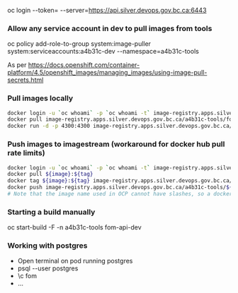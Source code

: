 oc login --token=<token> --server=https://api.silver.devops.gov.bc.ca:6443

### Allow any service account in dev to pull images from tools
oc policy add-role-to-group system:image-puller system:serviceaccounts:a4b31c-dev --namespace=a4b31c-tools

As per https://docs.openshift.com/container-platform/4.5/openshift_images/managing_images/using-image-pull-secrets.html


### Pull images locally
``` bash
docker login -u `oc whoami` -p `oc whoami -t` image-registry.apps.silver.devops.gov.bc.ca
docker pull image-registry.apps.silver.devops.gov.bc.ca/a4b31c-tools/fom-public:demo
docker run -d -p 4300:4300 image-registry.apps.silver.devops.gov.bc.ca/a4b31c-tools/fom-public:demo
``` 

### Push images to imagestream (workaround for docker hub pull rate limits)
``` bash
docker login -u `oc whoami` -p `oc whoami -t` image-registry.apps.silver.devops.gov.bc.ca
docker pull ${image}:${tag}
docker tag ${image}:${tag} image-registry.apps.silver.devops.gov.bc.ca/a4b31c-tools/${image}:${tag}
docker push image-registry.apps.silver.devops.gov.bc.ca/a4b31c-tools/${image}:${tag}
# Note that the image name used in OCP cannot have slashes, so a docker image like 'postgis/postgis' will need to have the image name converted to something like 'postgis' in OCP
```

### Starting a build manually
oc start-build -F -n a4b31c-tools fom-api-dev

### Working with postgres
- Open terminal on pod running postgres
- psql --user postgres
- \c fom
- ...


